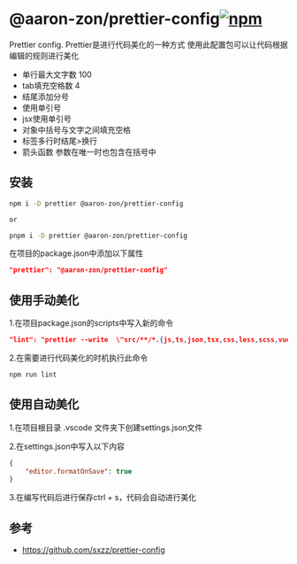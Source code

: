 # @aaron-zon/prettier-config[![npm](https://img.shields.io/npm/v/@aaron-zon/prettier-config.svg)](https://www.npmjs.com/package/@aaron-zon/prettier-config)

Prettier config.
Prettier是进行代码美化的一种方式
使用此配置包可以让代码根据编辑的规则进行美化

- 单行最大文字数 100
- tab填充空格数 4 
- 结尾添加分号
- 使用单引号
- jsx使用单引号
- 对象中括号与文字之间填充空格
- 标签多行时结尾>换行
- 箭头函数 参数在唯一时也包含在括号中

## 安装

```bash
npm i -D prettier @aaron-zon/prettier-config

or

pnpm i -D prettier @aaron-zon/prettier-config
```

在项目的package.json中添加以下属性
```json
"prettier": "@aaron-zon/prettier-config"
```

## 使用手动美化

1.在项目package.json的scripts中写入新的命令
```json
"lint": "prettier --write  \"src/**/*.{js,ts,json,tsx,css,less,scss,vue,html,md}\""
```

2.在需要进行代码美化的时机执行此命令
```bash
npm run lint
```

## 使用自动美化
1.在项目根目录 .vscode 文件夹下创建settings.json文件

2.在settings.json中写入以下内容
```json
{
    "editor.formatOnSave": true
}
```

3.在编写代码后进行保存ctrl + s，代码会自动进行美化


## 参考

- https://github.com/sxzz/prettier-config

